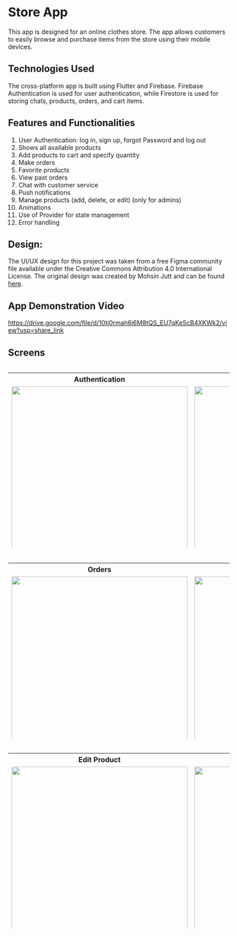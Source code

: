 # Store App
This app is designed for an online clothes store. The app allows customers to easily browse and purchase items from the store using their mobile devices.

## Technologies Used
The cross-platform app is built using Flutter and Firebase. Firebase Authentication is used for user authentication, while Firestore is used for storing chats, products, orders, and cart items.

## Features and Functionalities
1. User Authentication: log in, sign up, forgot Password and log out
2. Shows all available products
4. Add products to cart and specify quantity
5. Make orders
6. Favorite products
7. View past orders
8. Chat with customer service
9. Push notifications
10. Manage products (add, delete, or edit) (only for admins)
11. Animations
12. Use of Provider for state management
13. Error handling

## Design:

The UI/UX design for this project was taken from a free Figma community file available under the Creative Commons Attribution 4.0 International License. The original design was created by Mohsin Jutt and can be found [here](https://www.figma.com/community/file/1154144837103334243).

## App Demonstration Video

https://drive.google.com/file/d/10tj0rmah6i6M8tQS_EU7qKeScB4XKWk2/view?usp=share_link

## Screens

<div style="overflow-x:auto;">
  <table style="height: 400px;">
    <tr>
      <th>Authentication</th>
      <th>Home</th>
      <th>Cart</th>
    </tr>
    <tr>
      <td><img src="https://user-images.githubusercontent.com/40627412/224509686-9bcd8516-4671-458f-90c4-29ec923f5c74.png" height="400"></td>
      <td><img src="https://user-images.githubusercontent.com/40627412/224509704-2693ae01-40e9-40f0-84a9-0d687e3c54c0.png" height="400"></td>
      <td><img src="https://user-images.githubusercontent.com/40627412/224506281-b9c53e58-9332-4625-877d-171a453eb462.png" height="400"></td>
    </tr>
  </table>
</div>


<div style="overflow-x:auto;">
  <table style="height: 400px;">
    <tr>
      <th>Orders</th>
      <th>Products Manager</th>
      <th>My Account</th>
    </tr>
    <tr>
      <td><img src="https://user-images.githubusercontent.com/40627412/224509728-6813ce33-350d-48e2-8d14-def74963effe.png" height="400"></td>
      <td><img src="https://user-images.githubusercontent.com/40627412/224509748-ba526718-de2f-4763-b747-7bb80cb51452.png" height="400"></td>
      <td><img src="https://user-images.githubusercontent.com/40627412/224509755-7f205f39-bf54-4199-8a42-971a4bb0cfe4.png" height="400"></td>
    </tr>
  </table>
</div>


<div style="overflow-x:auto;">
  <table style="height: 400px;">
    <tr>
      <th>Edit Product</th>
      <th>Chat Support</th>
    </tr>
    <tr>
      <td><img src="https://user-images.githubusercontent.com/40627412/224509764-71ca03ef-fd70-4e8d-8841-473fe7537628.png" height="400"></td>
      <td><img src="https://user-images.githubusercontent.com/40627412/224506247-95521e90-c00f-4e5e-ac68-5e8eab5365c5.png" height="400"></td>
    </tr>
  </table>
</div>
